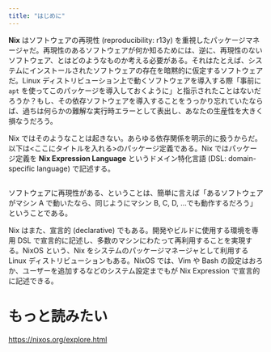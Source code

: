 ```yaml
---
title: "はじめに"
---
```


**Nix** はソフトウェアの再現性 (reproducibility: r13y) を重視したパッケージマネージャだ。再現性のあるソフトウェアが何か知るためには、逆に、再現性のないソフトウェア、とはどのようなものか考える必要がある。それはたとえば、システムにインストールされたソフトウェアの存在を暗黙的に仮定するソフトウェアだ。Linux ディストリビューション上で動くソフトウェアを導入する際「事前に `apt` を使ってこのパッケージを導入しておくように」と指示されたことはないだろうか？もし、その依存ソフトウェアを導入することをうっかり忘れていたならば、過ちは何らかの難解な実行時エラーとして表出し、あなたの生産性を大きく損なうだろう。

Nix ではそのようなことは起きない。あらゆる依存関係を明示的に扱うからだ。以下は<ここにタイトルを入れる>のパッケージ定義である。Nix ではパッケージ定義を **Nix Expression Language** というドメイン特化言語 (DSL: domain-specific language) で記述する。

```nix

```

ソフトウェアに再現性がある、ということは、簡単に言えば「あるソフトウェアがマシン A で動いたなら、同じようにマシン B, C, D, …でも動作するだろう」ということである。

Nix はまた、宣言的 (declarative) でもある。開発やビルドに使用する環境を専用 DSL で宣言的に記述し、多数のマシンにわたって再利用することを実現する。NixOS という、Nix をシステムのパッケージマネージャとして利用する Linux ディストリビューションもある。NixOS では、Vim や Bash の設定はおろか、ユーザーを追加するなどのシステム設定までもが Nix Expression で宣言的に記述できる。

# もっと読みたい

https://nixos.org/explore.html
